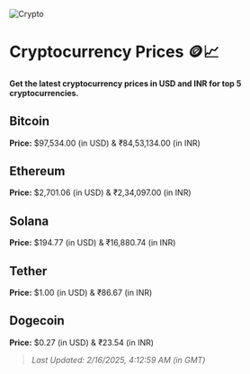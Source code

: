 
![Crypto](https://www.techguide.com.au/wp-content/uploads/2020/11/crypto3.jpeg)

# Cryptocurrency Prices 🪙📈

#### Get the latest cryptocurrency prices in USD and INR for top 5 cryptocurrencies.

## Bitcoin

**Price:** $97,534.00 (in USD) & ₹84,53,134.00 (in INR)

## Ethereum

**Price:** $2,701.06 (in USD) & ₹2,34,097.00 (in INR)

## Solana

**Price:** $194.77 (in USD) & ₹16,880.74 (in INR)

## Tether

**Price:** $1.00 (in USD) & ₹86.67 (in INR)

## Dogecoin

**Price:** $0.27 (in USD) & ₹23.54 (in INR)

> _Last Updated: 2/16/2025, 4:12:59 AM (in GMT)_
